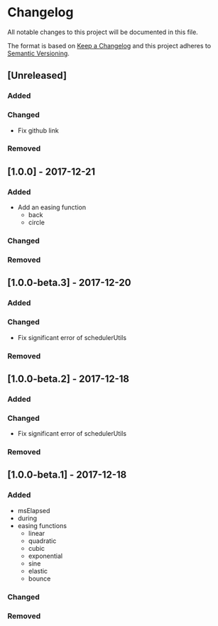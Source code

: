 # Changelog
All notable changes to this project will be documented in this file.

The format is based on [Keep a Changelog](http://keepachangelog.com/en/1.0.0/)
and this project adheres to [Semantic Versioning](http://semver.org/spec/v2.0.0.html).

## [Unreleased]

### Added

### Changed
- Fix github link

### Removed

## [1.0.0] - 2017-12-21

### Added
- Add an easing function
  - back
  - circle

### Changed

### Removed

## [1.0.0-beta.3] - 2017-12-20

### Added

### Changed
- Fix significant error of schedulerUtils

### Removed

## [1.0.0-beta.2] - 2017-12-18

### Added

### Changed
- Fix significant error of schedulerUtils

### Removed

## [1.0.0-beta.1] - 2017-12-18

### Added
- msElapsed
- during
- easing functions
    - linear
    - quadratic
    - cubic
    - exponential
    - sine
    - elastic
    - bounce

### Changed

### Removed


